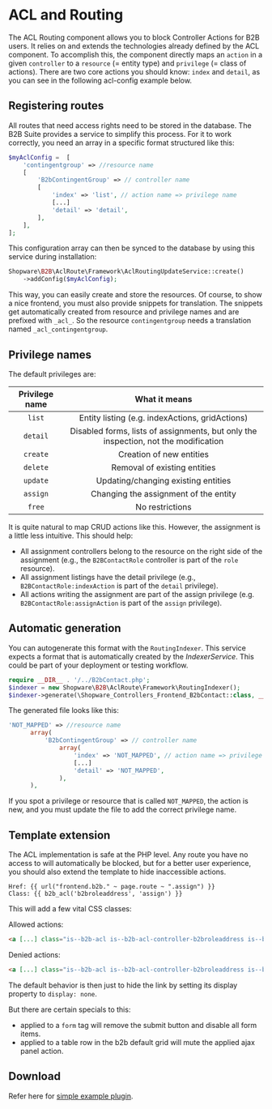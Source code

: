 # ACL and Routing

The ACL Routing component allows you to block Controller Actions for B2B users. It relies on and extends the technologies already defined by the ACL component. To accomplish this, the component directly maps an `action` in a given `controller` to a `resource` (= entity type) and `privilege` (= class of actions). There are two core actions you should know: `index` and `detail`, as you can see in the following acl-config example below.

## Registering routes

All routes that need access rights need to be stored in the database. The B2B Suite provides a service to simplify this process. For it to work correctly, you need an array in a specific format structured like this:

```php
$myAclConfig =  [
    'contingentgroup' => //resource name
    [
        'B2bContingentGroup' => // controller name
        [
            'index' => 'list', // action name => privilege name
            [...]
            'detail' => 'detail',
        ],
    ],
];
```

This configuration array can then be synced to the database by using this service during installation:

```php
Shopware\B2B\AclRoute\Framework\AclRoutingUpdateService::create()
    ->addConfig($myAclConfig);
```

This way, you can easily create and store the resources. Of course, to show a nice frontend, you must also provide snippets for translation. The snippets get automatically created from resource and privilege names and are prefixed with `_acl_`. So the resource `contingentgroup` needs a translation named `_acl_contingentgroup`.

## Privilege names

The default privileges are:

| Privilege name |                                    What it means                                    |
|:----------------:|:-----------------------------------------------------------------------------------:|
| `list`           |                  Entity listing (e.g. indexActions, gridActions)                   |
| `detail`         | Disabled forms, lists of assignments, but only the inspection, not the modification |
| `create`         |                              Creation of new entities                               |
| `delete`         |                           Removal of existing entities                             |
| `update`         |                         Updating/changing existing entities                         |
| `assign`         |                        Changing the assignment of the entity                        |
| `free`           |                                   No restrictions                                   |

It is quite natural to map CRUD actions like this. However, the assignment is a little less intuitive. This should help:

* All assignment controllers belong to the resource on the right side of the assignment (e.g., the `B2BContactRole` controller is part of the `role` resource).
* All assignment listings have the detail privilege (e.g., `B2BContactRole:indexAction` is part of the `detail` privilege).
* All actions writing the assignment are part of the assign privilege (e.g. `B2BContactRole:assignAction` is part of the `assign` privilege).

## Automatic generation

You can autogenerate this format with the `RoutingIndexer`. This service expects a format that is automatically created by the *IndexerService*.
This could be part of your deployment or testing workflow.

```php
require __DIR__ . '/../B2bContact.php';
$indexer = new Shopware\B2B\AclRoute\Framework\RoutingIndexer();
$indexer->generate(\Shopware_Controllers_Frontend_B2bContact::class, __DIR__ . '/my-acl-config.php');
```

The generated file looks like this:

```php
'NOT_MAPPED' => //resource name
      array(
          'B2bContingentGroup' => // controller name
              array(
                  'index' => 'NOT_MAPPED', // action name => privilege name
                  [...]
                  'detail' => 'NOT_MAPPED',
              ),
      ),
```

If you spot a privilege or resource that is called `NOT_MAPPED`,
the action is new, and you must update the file to add the correct privilege name.

## Template extension

The ACL implementation is safe at the PHP level. Any route you have no access to will automatically be blocked, but for a better user experience, you should also extend the template to hide inaccessible actions.

```twig
Href: {{ url("frontend.b2b." ~ page.route ~ ".assign") }}
Class: {{ b2b_acl('b2broleaddress', 'assign') }}
```

This will add a few vital CSS classes:

Allowed actions:

```html
<a [...] class="is--b2b-acl is--b2b-acl-controller-b2broleaddress is--b2b-acl-action-assign is--b2b-acl-allowed"/>
```

Denied actions:

```html
<a [...] class="is--b2b-acl is--b2b-acl-controller-b2broleaddress is--b2b-acl-action-assign is--b2b-acl-forbidden"/>
```

The default behavior is then just to hide the link by setting its display property to `display: none`.

But there are certain specials to this:

* applied to a `form` tag will remove the submit button and disable all form items.
* applied to a table row in the b2b default grid will mute the applied ajax panel action.

## Download

Refer here for [simple example plugin](../../../../../../docs/products/extensions/b2b-suite/guides/example-plugins/B2bAcl.zip).
